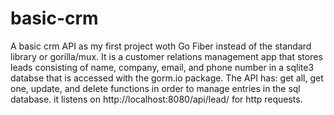 # basic-crm

A basic crm API as my first project woth Go Fiber instead of the standard library or gorilla/mux.
It is a customer relations management app that stores leads consisting of 
name, company, email, and phone number in a sqlite3 databse that is accessed with the gorm.io package.
The API has: get all, get one, update, and delete functions in order to manage entries in the sql database.
it listens on http://localhost:8080/api/lead/ for http requests.